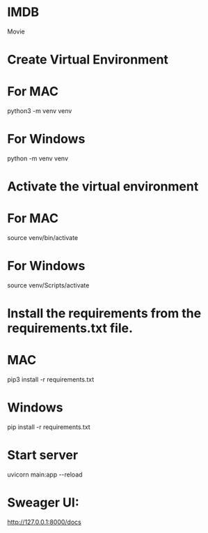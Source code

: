 # IMDB
Movie


# Create Virtual Environment
# For MAC
python3 -m venv venv

# For Windows
python -m venv venv


# Activate the virtual environment
# For MAC
source venv/bin/activate

# For Windows
source venv/Scripts/activate

# Install the requirements from the requirements.txt file.
# MAC
pip3 install -r requirements.txt

# Windows
pip install -r requirements.txt

# Start server
uvicorn main:app --reload

# Sweager UI:
http://127.0.0.1:8000/docs
